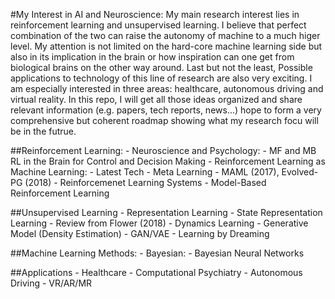 #My Interest in AI and Neuroscience:
My main research interest lies in reinforcement learning and unsupervised learning. I believe that perfect combination of the two can raise the autonomy of machine to a much higer level. My attention is not limited on the hard-core machine learning side but also in its implication in the brain or how inspiration can one get from biological brains on the other way around. Last but not the least, Possible applications to technology of this line of research are also very exciting. I am especially interested in three areas: healthcare, autonomous driving and virtual reality. 
In this repo, I will get all those ideas organized and share relevant information (e.g. papers, tech reports, news...) hope to form a very comprehensive but coherent roadmap showing what my research focu will be in the futrue.

##Reinforcement Learning:
	- Neuroscience and Psychology:
		- MF and MB RL in the Brain for Control and Decision Making
	- Reinforcement Learning as Machine Learning:
		- Latest Tech
		- Meta Learning
			- MAML (2017), Evolved-PG (2018)
		- Reinforcemenet Learning Systems
		- Model-Based Reinforcement Learning

##Unsupervised Learning
	- Representation Learning
		- State Representation Learning 
			- Review from Flower (2018)
		- Dynamics Learning
	- Generative Model (Density Estimation)
		- GAN/VAE
		- Learning by Dreaming 

##Machine Learning Methods:
	- Bayesian:
		- Bayesian Neural Networks

##Applications
	- Healthcare
		- Computational Psychiatry
	- Autonomous Driving
	- VR/AR/MR
